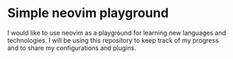 # Simple neovim playground

I would like to use neovim as a playground for learning new languages and
technologies. I will be using this repository to keep track of my progress and
to share my configurations and plugins.

